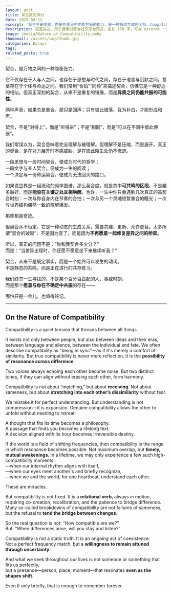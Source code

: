 ```yaml
---
layout: post
title: 契合度的探讨
date: 2025-04-21
excerpt: '契合不是同频，而是在差异中仍能共振的能力，是一种持续生成的关系。Compatibility is not sameness but the capacity to resonate through difference—a dynamic, ongoing relation.'
description: 完整描述，用于搜索引擎与社交平台预览，最长 160 字，可与 excerpt 一致
image: /media/Nature-of-Compatibility.webp
thumbnail: /assets/img/thumb.jpg
categories: Essays
tags: 
related_posts: true
---
```


契合，是万物之间的一种隐秘张力。

它不仅存在于人与人之间，也存在于思想与时代之间，存在于语言与沉默之间，甚至存在于个体与命运之间。我们常用“合拍”“同频”来描述契合，仿佛它是一种舒适的相似。但真正深刻的契合，从来不是重复的镜像，而是**异质之间仍能共振的可能性**。

两种声音，如果总是重合，那只是回声；只有彼此错落、互为补白，才能形成和声。

契合，不是“对得上”，而是“听得进”；不是“相同”，而是“可以在不同中彼此伸展”。

我们常误以为，契合意味着完全理解与被理解。但理解不是压缩，而是展开。真正的契合，是在对方展开时不感威胁，是在彼此陌生处仍不撤退。

一段思想与一段时间契合，便成为时代的哲学；  
一段文字与某人契合，便成为一生的阅读；  
一个决定与一份命运契合，便成为无法回头的路口。

如果说世界是一组流动的频率图谱，那么契合度，就是其中**可共鸣的区段**。不是越多越好，而是**能否在关键之处互相唤醒**。也许，一生中你只会遇到几次真正的高契合时刻：一次与你自身内在节奏的合拍；一次与另一个灵魂短暂重合的瞳光；一次与世界结构偶然一致的理解爆发。

那些都是奇迹。

但契合从不恒定，它是一种动态的生成关系，需要共建、更新、允许更替。太多所谓“契合的破裂”，不是因为变了，而是因为**不再愿意一起修复差异之间的桥梁**。

所以，真正的问题不是：“你和我契合多少分？”  
而是：“当差异出现时，你还愿不愿意坐下来继续听我？”

契合，从来不是既定事实，而是一个始终可以发生的动词。  
不是静态的共鸣，而是正在进行的共存练习。

我们终其一生寻找的，不是某个百分百匹配的人、事或时刻，  
而是那个**愿意与你在不确定中共振**的存在——

哪怕只是一会儿，也值得铭记。

---

## On the Nature of Compatibility

Compatibility is a quiet tension that threads between all things.

It exists not only between people, but also between ideas and their eras, between language and silence, between the individual and fate. We often describe compatibility as "being in sync"—as if it's merely a comfort of similarity. But true compatibility is never mere reflection. It is the **possibility of resonance across difference**.

Two voices always echoing each other become noise. But two distinct tones, if they can align without erasing each other, form harmony.

Compatibility is not about “matching,” but about **receiving**. Not about sameness, but about **stretching into each other’s dissimilarity** without fear.

We mistake it for perfect understanding. But understanding is not compression—it is expansion. Genuine compatibility allows the other to unfold without needing to retreat.

A thought that fits its time becomes a philosophy.  
A passage that finds you becomes a lifelong text.  
A decision aligned with its hour becomes irreversible destiny.

If the world is a field of shifting frequencies, then compatibility is the range in which resonance becomes possible. Not maximum overlap, but **timely, mutual awakenings**. In a lifetime, we may only experience a few such high-compatibility moments:  
—when our internal rhythm aligns with itself,  
—when our eyes meet another's and briefly recognize,  
—when we and the world, for one heartbeat, understand each other.

These are miracles.

But compatibility is not fixed. It is a **relational verb**, always in motion, requiring co-creation, recalibration, and the patience to bridge difference. Many so-called breakdowns of compatibility are not failures of sameness, but the refusal to **tend the bridge between changes**.

So the real question is not: “How compatible are we?”  
But: “When differences arise, will you stay and listen?”

Compatibility is not a static truth. It is an ongoing act of coexistence.  
Not a perfect frequency match, but a **willingness to remain attuned through uncertainty**.

And what we seek throughout our lives is not someone or something that fits us perfectly,  
but a presence—person, place, moment—that resonates **even as the shapes shift**.

Even if only briefly, that is enough to remember forever.